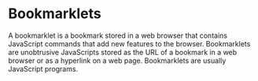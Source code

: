 # Bookmarklets
A bookmarklet is a bookmark stored in a web browser that contains JavaScript commands that add new features to the browser. Bookmarklets are unobtrusive JavaScripts stored as the URL of a bookmark in a web browser or as a hyperlink on a web page. Bookmarklets are usually JavaScript programs.
